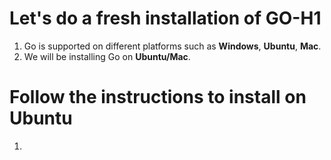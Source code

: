Let's  do a fresh installation of GO-H1
==================================

1. Go is supported on different platforms such as **Windows**, **Ubuntu**, **Mac**.
2. We will be installing Go on **Ubuntu/Mac**.

Follow the instructions to install on Ubuntu
==========================================
1. 



